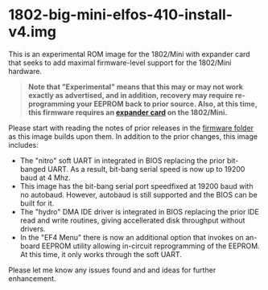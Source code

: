 # 1802-big-mini-elfos-410-install-v4.img

This is an experimental ROM image for the 1802/Mini with expander card that seeks to add maximal firmware-level support for the 1802/Mini hardware.

> __Note that "Experimental" means that this may or may not work exactly as advertised, and in addition, recovery may require re-programming your EEPROM back to prior source. Also, at this time, this firmware requires an [expander card](https://github.com/dmadole/1802-Mini-Expander-RTC) on the 1802/Mini.__

Please start with reading the notes of prior releases in the [firmware folder](https://github.com/dmadole/1802-Mini/new/master/firmware) as this image builds upon them. In addition to the prior changes, this image includes:

* The "nitro" soft UART in integrated in BIOS replacing the prior bit-banged UART. As a result, bit-bang serial speed is now up to 19200 baud at 4 Mhz.
* This image has the bit-bang serial port speedfixed at 19200 baud with no autobaud. However, autobaud is still supported and the BIOS can be built for it.
* The "hydro" DMA IDE driver is integrated in BIOS replacing the prior IDE read and write routines, giving accellerated disk throughput without drivers.
* In the "EF4 Menu" there is now an additional option that invokes on an-board EEPROM utility allowing in-circuit reprogramming of the EEPROM. At this time, it only works through the soft UART.

Please let me know any issues found and and ideas for further enhancement.
